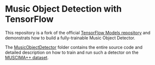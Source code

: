 # Music Object Detection with TensorFlow

This repository is a fork of the official [TensorFlow Models repository](https://github.com/tensorflow/models) and demonstrats how to build a fully-trainable Music Object Detector. 

The [MusicObjectDetector](MusicObjectDetector) folder contains the entire source code and detailed description on how to train and run such a detector on the [MUSCIMA++ dataset](https://ufal.mff.cuni.cz/muscima).